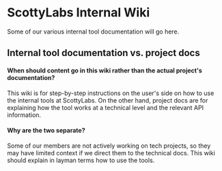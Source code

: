 # ScottyLabs Internal Wiki

Some of our various internal tool documentation will go here.

## Internal tool documentation vs. project docs

#### When should content go in this wiki rather than the actual project's documentation?

This wiki is for step-by-step instructions on the user's side on how to use the internal
tools at ScottyLabs. On the other hand, project docs are for explaining how the tool
works at a technical level and the relevant API information.

#### Why are the two separate?

Some of our members are not actively working on tech projects, so they may have limited
context if we direct them to the technical docs. This wiki should explain in layman terms
how to use the tools.
